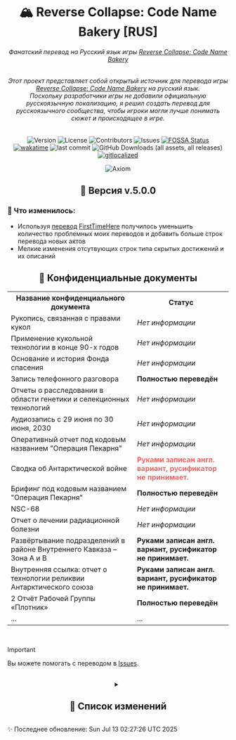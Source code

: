 <h1 align="center">🏔 Reverse Collapse: Code Name Bakery [RUS]</h1>
<h6 align="center">Фанатский перевод на Русский язык игры <a href="https://store.steampowered.com/app/1127700/Reverse_Collapse_Code_Name_Bakery/">Reverse Collapse: Code Name Bakery</a></h6>
<h6 align="center">Этот проект представляет собой открытый источник для перевода игры <a href="https://store.steampowered.com/app/1127700/Reverse_Collapse_Code_Name_Bakery/">Reverse Collapse: Code Name Bakery</a> на русский язык. <br> Поскольку разработчики игры не добавили официальную русскоязычную локализацию, я решил создать перевод для русскоязычного сообщества, чтобы игроки могли лучше понимать сюжет и происходящее в игре. </h6>
<div align="center">

  ![Version](https://img.shields.io/github/v/release/S-MpAI/Reverse-Collapse-RUS?label=Version&style=flat-square)
  ![License](https://img.shields.io/github/license/S-MpAI/Reverse-Collapse-RUS?label=License&style=flat-square)
  ![Contributors](https://img.shields.io/github/contributors/S-MpAI/Reverse-Collapse-RUS?label=Contributors&style=flat-square)
  ![Issues](https://img.shields.io/github/issues/S-MpAI/Reverse-Collapse-RUS?label=Issues&style=flat-square)
  [![FOSSA Status](https://app.fossa.com/api/projects/git%2Bgithub.com%2FS-MpAI%2FReverse-Collapse-RUS.svg?type=shield&issueType=license)](https://app.fossa.com/projects/git%2Bgithub.com%2FS-MpAI%2FReverse-Collapse-RUS?ref=badge_shield&issueType=license)
  <br>
  [![wakatime](https://wakatime.com/badge/github/S-MpAI/Reverse-Collapse-RUS.svg)](https://wakatime.com/badge/github/S-MpAI/Reverse-Collapse-RUS)
  ![last commit](https://badgen.net/github/last-commit/S-MpAI/Reverse-Collapse-RUS)
  ![GitHub Downloads (all assets, all releases)](https://img.shields.io/github/downloads/S-MpAI/Reverse-Collapse-RUS/total?style=flat)
  [![gitlocalized ](https://gitlocalize.com/repo/10131/whole_project/badge.svg)](https://gitlocalize.com/repo/10131?utm_source=badge)
  <br>

  ![Axiom](https://repobeats.axiom.co/api/embed/8a1aacfa99bc79a299939728ce7a43f69271fe8b.svg)
</div>
<h2  align="center">🚀 Версия v.5.0.0</h2>
<h3  align="left">🔹 Что изменилось:</h3>
<ul style="text-align: left;">
    <li>Используя <a href="https://disk.yandex.ru/d/_rDkMiFYYxIzhA">перевод</a> <a href="https://youtu.be/b-0hPdz5d8Y">FirstTimeHere</a> получилось уменьшить количество проблемных моих переводов и добавить больше строк перевода новых актов</li>
    <li>Мелкие изменения отсутвующих строк типа скрытых достижений и их описаний</li>
</ul>


<!-- > [!CAUTION]
> .

<br>
 -->

<h2 align="center">💾 Конфиденциальные документы</h2>
<table>
        <tr>
            <th>Название конфиденциального документа</th>
            <th>Статус</th>
        </tr>
        <tr>
            <td>Рукопись, связанная с правами кукол</td>
            <td><i>Нет информации</i></td>
        </tr>
        <tr>
            <td>Применение кукольной технологии в конце 90-х годов</td>
            <td><i>Нет информации</i></td>
        </tr>
        <tr>
            <td>Основание и история Фонда спасения</td>
            <td><i>Нет информации</i></td>
        </tr>
        <tr>
            <td>Запись телефонного разговора</td>
            <td><b>Полностью переведён</b></td>
        </tr>
        <tr>
            <td>Отчеты о расследовании в области генетики и селекционных технологий</td>
            <td><i>Нет информации</i></td>
        </tr>
        <tr>
            <td>Аудиозапись с 29 июня по 30 июня, 2030</td>
            <td><i>Нет информации</i></td>
        </tr>
        <tr>
            <td>Оперативный отчет под кодовым названием "Операция Пекарня"</td>
            <td><i>Нет информации</i></td>
        </tr>
        <tr>
            <td>Сводка об Антарктической войне</td>
            <td style="color: #ff6060;"><b>Руками записан англ. вариант, русификатор не принимает.</b></td>
        </tr>
        <tr>
            <td>Брифинг под кодовым названием "Операция Пекарня"</td>
            <td class="status-green"><b>Полностью переведён</b></td>
        </tr>
        <tr>
            <td>NSC-68</td>
            <td class="status-gray"><i>Нет информации</i></td>
        </tr>
        <tr>
            <td>Отчет о лечении радиационной болезни</td>
            <td class="status-gray"><i>Нет информации</i></td>
        </tr>
        <tr>
            <td>Развёртывание подразделений в районе Внутреннего Кавказа – Зона A и B</td>
            <td class="status-red"><b>Руками записан англ. вариант, русификатор не принимает.</b></td>
        </tr>
        <tr>
            <td>Внутренняя ссылка: отчет о технологии реликвии Антарктического союза</td>
            <td class="status-red"><b>Руками записан англ. вариант, русификатор не принимает.</b></td>
        </tr>
        <tr>
            <td>2 Отчёт Рабочей Группы «Плотник»</td>
            <td class="status-green"><b>Полностью переведён</b></td>
        </tr>
        <tr>
            <td>...</td>
            <td>...</td>
        </tr>
    </table>
<br>

> [!IMPORTANT]  
> Вы можете помогать с переводом в <a href="https://github.com/S-MpAI/Reverse-Collapse-RUS/issues" class="button">Issues</a>.

<br>
<!-- <h2 align="center">📌 Список изменений</h2> -->
<details align="center">
    <summary><h2>📌 Список изменений</h2></summary>
    <details align="left">
        <summary>📂 Версия v.4.5a.0</summary>
        <h3>🔹 Что изменилось:</h3>
        <ul style="text-align: left;">
            <li>Переведен <b>5 Акт A ветки 4 Главы</b></li>
            <li>Мелкие изменения текста (вне контекста)</li>
        </ul>
    </details>
    <details align="left">
        <summary>📂 Версия v.4.4a.0</summary>
        <h3>🔹 Что изменилось:</h3>
        <ul style="text-align: left;">
            <li>Переведен <b>4 Акт A ветки 4 Главы</b></li>
            <li>Добавлен подробный перевод описаний всех элементов в <code>Модификация элемента</code></li>
            <li>Изменены формат отображения перевода <code>Митотический экземпляр Шрайк</code> (есть недоперевод вне контекста)</li>
            <li>Добавлен подробный перевод описаний ключевых элементов боя и их описание в бою</li>
            <li>Мелкие изменения текста (вне контекста)</li>
        </ul>
    </details>
    <details align="left">
        <summary>📂 Версия v.4.3a-div2.0</summary>
        <h3>🔹 Что изменилось:</h3>
        <ul style="text-align: left;">
            <li>Переведено <b>2 Ответвление 3 Акта A ветки 4 Главы</b></li>
            <li>Переведен <b>перерыв 2 Ответвления 3 Акта A ветки 4 Главы</b></li>
            <li>Добавлен подробный перевод описаний компонентов и UI-текста связанного с оружием.</li>
            <li>Изменена строка-туториал.</li>
            <li>Изменены строки которые были ошибочно написан разработчиками.</li>
            <li>Мелкие изменения текста (вне контекста)</li>
        </ul>
    </details>
    <details align="left">
        <summary>📂 Версия v.4.3a-div1.0</summary>
        <h3>🔹 Что изменилось:</h3>
        <ul style="text-align: left;">
            <li>Переведено <b>1 Ответвление 3 Акта A ветки 4 Главы</b></li>
            <li>
                <ul>
                    <li>Переведен Ультимативный скилл Джефути и его описание.</li>
                    <li>Переведен Ультимативный скилл Мендо и его описание.</li>
                    <li>Переведен Ультимативный скилл Карла и его описание.</li>
                    <li>Переведен Ультимативный скилл Атены и его описание.</li>
                    <li>Переведен Ультимативный скилл Джевона и его описание.</li>
                    <li>Переведен Ультимативный скилл Лидж и его описание.</li>
                </ul>
            </li>
            <li>Добавлен подробный перевод конфиденциального файла <code>2 Отчёт Рабочей Группы «Плотник»</code></li>
        </ul>
    </details>
    <details align="left">
        <summary>📂 Версия v.4.3a.0</summary>
        <h3>🔹 Что изменилось:</h3>
        <ul style="text-align: left;">
            <li>Переведен <b>3 Акт A ветки 4 Главы</b> (Добавлен перевод для обоих подветок)</li>
            <li>Улучшено отображение некоторых достижений</li>
            <li>Мелкие изменения текста (вне контекста)</li>
        </ul>
    </details>
    <details align="left">
        <summary>📂 Версия v.4.2a.0</summary>
        <h3>🔹 Что изменилось:</h3>
        <ul style="text-align: left;">
            <li>Переведен <b>2 Акт A ветки 4 Главы</b></li>
            <li>Добавлен перевод для некоторых достижений</li>
        </ul>
    </details>
    <details align="left">
        <summary>📂 Версия v.4.1a.0</summary>
        <h3>🔹 Что изменилось:</h3>
        <ul style="text-align: left;">
            <li>Переведен <b>1 Акт A ветки 4 Главы</b></li>
            <li>Добавлен отсутствующий перевод для одной из веток</li>
        </ul>
    </details>
    <details align="left">
        <summary>📂 Версия v.4.3b.0</summary>
        <h3>🔹 Что изменилось:</h3>
        <ul style="text-align: left;">
            <li>Исправлен формат отображения названий в <code>Изготовление предмета</code></li>
            <li>Переведен <b>2 и 3 Акт B ветки 4 Главы</b></li>
            <li>Переведен <b>перерыв 3 Акта В ветки 4 Главы</b></li>
        </ul>
    </details>
    <details align="left">
        <summary>📂 Версия v.4.1b.0</summary>
        <h3>🔹 Что изменилось:</h3>
        <ul style="text-align: left;">
            <li>Исправлен формат отображения названий категорий внутри таблицы в  <code>Помощь в игре</code></li>
            <li>Переведен <b>1 Акт B ветки 4 Главы</b></li>
        </ul>
    </details>
    <details align="left">
        <summary>📂 Версия v.4.0.0</summary>
        <h3>🔹 Что изменилось:</h3>
        <ul style="text-align: left;">
            <li>Добавлен отступ для вывода информации типа <code>Приоритет атаки</code> по отдельности</li>
            <li>Исправлен формат времени под <code>A.M</code> и <code>P.M</code></li>
            <li>Переведен <b>Пролог 4 Главы</b></li>
        </ul>
    </details>
    <details align="left">
        <summary>📂 Версия v.3.8.0</summary>
        <h3>🔹 Что изменилось:</h3>
        <ul style="text-align: left;">
            <li>Изменен текст и размер некоторых слов в Коллекции</li>
            <li>Изменен лексикон некоторых слов.</li>
            <li>Переведен <b>8 Акт 3 Главы</b></li>
        </ul>
    </details>
    <details align="left">
        <summary>📂 Версия v.3.6.0</summary>
        <h3>🔹 Что изменилось:</h3>
        <ul style="text-align: left;">
            <li>Изменен лексикон некоторых слов.</li>
            <li>Переведен <b>6 Акт 3 Главы</b></li>
        </ul>
    </details>
    <details align="left">
        <summary>📂 Версия v.3.5.0</summary>
        <h3>🔹 Что изменилось:</h3>
        <ul style="text-align: left;">
            <li>Изменен лексикон некоторых слов.</li>
            <li>Переведен <b>5 Акт 3 Главы</b></li>
        </ul>
    </details>
    <details align="left">
        <summary>📂 Версия v.3.4.0</summary>
        <h3>🔹 Что изменилось:</h3>
        <ul style="text-align: left;">
            <li>Изменен лексикон связанный с переводом строк типа <code>Inner Caucasus theater base</code></li>
            <li>Переведен <b>4 Акт 3 Главы</b></li>
            <li>Переведен <b>перерыв 4 Акта 3 Главы</b></li>
        </ul>
    </details>
    <details align="left">
        <summary>📂 Версия v.3.3.1</summary>
        <h3>🔹 Что изменилось:</h3>
        <ul style="text-align: left;">
            <li>Добавлен отсутствующий перевод для <b>3 Акта 3 Главы</b></li>
        </ul>
    </details>
    <details align="left">
        <summary>📂 Версия v.3.3.0</summary>
        <h3>🔹 Что изменилось:</h3>
        <ul style="text-align: left;">
            <li>Переведен <b>3 Акт 3 Главы</b></li>
            <li>Изменен перевод некоторых эффектов и статусов</li>
        </ul>
    </details>
    <details align="left">
        <summary>📂 Версия v.3.2.0</summary>
        <h3>🔹 Что изменилось:</h3>
        <ul style="text-align: left;">
            <li>Переведен <b>2 Акт 3 Главы</b></li>
        </ul>
    </details>
    <details align="left">
        <summary>📂 Версия v.3.1.2</summary>
        <h3>🔹 Что изменилось:</h3>
        <ul style="text-align: left;">
            <li>Переведен <b>1 Акт 3 Главы</b></li>
        </ul>
    </details>
    <details  align="left">
        <summary>📂 Версия v.3.0.0</summary>
        <h3>🔹 Что изменилось:</h3>
        <ul style="text-align: left;">
            <li>Переведен <b>Пролог 3 Главы</b></li>
        </ul>
    </details>
    <details align="left">
        <summary>📂 Версия v.2.9.0</summary>
        <h3>🔹 Что изменилось:</h3>
        <ul style="text-align: left;">
            <li>Переведен <b>9 Акт 2 Главы</b></li>
            <li>Переведена <b>вся одежда из DLC</b></li>
        </ul>
    </details>
    <details align="left">
        <summary>📂 Версия v.2.8.0</summary>
        <h3>🔹 Что изменилось:</h3>
        <ul style="text-align: left;">
            <li>Переведен <b>8 Акт 2 Главы</b></li>
            <li>Переведен <b>перерыв 9 Акта 2 Главы</b></li>
        </ul>
    </details>
    <details align="left">
        <summary>📂 Версия v.2.7.0</summary>
        <h3>🔹 Что изменилось:</h3>
        <ul style="text-align: left;">
            <li>Переведен <b>7 Акт 2 Главы</b></li>
            <li>Изменен перевод строк типа <code>\nОставшиеся шаги: {{B}}</code> под общий шаблон;</li>
        </ul>
    </details>
    <details align="left">
        <summary>📂 Версия v.2.6.0</summary>
        <h3>🔹 Что изменилось:</h3>
        <ul style="text-align: left;">
            <li>Переведен <b>6 Акт 2 Главы</b></li>
        </ul>
    </details>
    <details align="left">
        <summary>📂 Версия v.2.5.0</summary>
        <h3>🔹 Что изменилось:</h3>
        <ul style="text-align: left;">
            <li>Переведен <b>5 Акт 2 Главы</b></li>
            <li>Переведен <b>4 Акт 2 Главы</b></li>
            <li>Переведен <b>перерыв 6 Акта 2 Главы</b></li>
        </ul>
    </details>
    <details align="left">
        <summary>📂 Версия v.2.3.0</summary>
        <h3>🔹 Что изменилось:</h3>
        <ul style="text-align: left;">
            <li>Переведен <b>3 Акт 2 Главы</b> со всеми секретками</li>
        </ul>
    </details>
    <details align="left">
        <summary>📂 Версия v.2.0.2</summary>
        <h3>🔹 Что изменилось:</h3>
        <blockquote style="text-align: left;">Очень повезло получить перевод к конфиденциальному файлу т.к. не каждый такой файл поддаётся переводчику.</blockquote><br>
        <ul style="text-align: left;">
            <li>Добавлен подробный перевод конфиденциального файла <code>Первоначальный отчет об инциденте в Варшаве</code></li>
            <li>Частично улучшен перевод текст одной из битв (предположительно <code>Внутренний конфликт</code>)</li>
            <li>Точечные переводы сломанных имен от авто-переводчика (Джефутией, Лиджем, УРНК)</li>
            <li>Добавлен и изменен перевод некоторых достижений под общий шаблон</li>
        </ul>
    </details>
    <details align="left">
        <summary>📂 Версия v.2.0.1</summary>
        <h3>🔹 Что изменилось:</h3>
        <ul style="text-align: left;">
            <li>В некоторых местах доработано отображение навыков в сведениях о существе</li>
            <li>Изменено отображение некоторых имен статусов</li>
            <li>Улучшен перевод строк типа:  <code>Декабрь {{A}}th, {{B}} P.M. Умеренный снег</code></li>
            <li>Точечные переводы сломанных слов от авто-переводчика</li>
        </ul>
    </details>
</details>

✨ Последнее обновление: Sun Jul 13 02:27:26 UTC 2025
